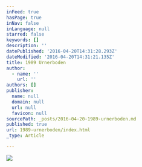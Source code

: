 ```yaml
---
inFeed: true
hasPage: true
inNav: false
inLanguage: null
starred: false
keywords: []
description: ''
datePublished: '2016-04-20T14:31:28.293Z'
dateModified: '2016-04-20T14:31:21.135Z'
title: 1989 Urnerboden
author:
  - name: ''
    url: ''
authors: []
publisher:
  name: null
  domain: null
  url: null
  favicon: null
sourcePath: _posts/2016-04-20-1989-urnerboden.md
published: true
url: 1989-urnerboden/index.html
_type: Article

---
```

![](https://the-grid-user-content.s3-us-west-2.amazonaws.com/23939e89-7d53-4511-8358-ff39f7eb818d.jpg)